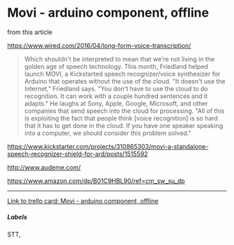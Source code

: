 # Movi - arduino component, offline

from this article

https://www.wired.com/2016/04/long-form-voice-transcription/

>Which shouldn't be interpreted to mean that we're not living in the golden age of speech technology. This month, Friedland helped launch MOVI, a Kickstarted speech recognizer/voice synthesizer for Arduino that operates without the use of the cloud. "It doesn't use the Internet," Friedland says. "You don't have to use the cloud to do recognition. It can work with a couple hundred sentences and it adapts." He laughs at Sony, Apple, Google, Microsoft, and other companies that send speech into the cloud for processing. "All of this is exploiting the fact that people think [voice recognition] is so hard that it has to get done in the cloud. If you have one speaker speaking into a computer, we should consider this problem solved."


https://www.kickstarter.com/projects/310865303/movi-a-standalone-speech-recognizer-shield-for-ard/posts/1515592

http://www.audeme.com/

https://www.amazon.com/dp/B01C9HBL90/ref=cm_sw_su_dp

---

[Link to trello card: Movi - arduino component, offline](https://trello.com/c/aecw0NvR)

##### Labels

STT, 